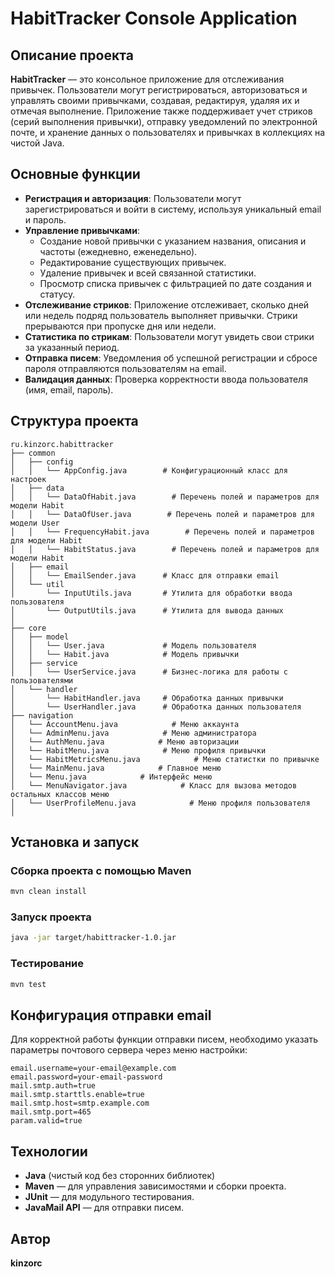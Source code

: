 # HabitTracker Console Application

## Описание проекта

**HabitTracker** — это консольное приложение для отслеживания привычек. Пользователи могут регистрироваться,
авторизоваться и управлять своими привычками, создавая, редактируя, удаляя их и отмечая выполнение. Приложение также
поддерживает учет стриков (серий выполнения привычки), отправку уведомлений по электронной почте, и хранение данных о
пользователях и привычках в коллекциях на чистой Java.

## Основные функции

- **Регистрация и авторизация**: Пользователи могут зарегистрироваться и войти в систему, используя уникальный email и
  пароль.
- **Управление привычками**:
  - Создание новой привычки с указанием названия, описания и частоты (ежедневно, еженедельно).
  - Редактирование существующих привычек.
  - Удаление привычек и всей связанной статистики.
  - Просмотр списка привычек с фильтрацией по дате создания и статусу.
- **Отслеживание стриков**: Приложение отслеживает, сколько дней или недель подряд пользователь выполняет привычки.
  Стрики прерываются при пропуске дня или недели.
- **Статистика по стрикам**: Пользователи могут увидеть свои стрики за указанный период.
- **Отправка писем**: Уведомления об успешной регистрации и сбросе пароля отправляются пользователям на email.
- **Валидация данных**: Проверка корректности ввода пользователя (имя, email, пароль).

## Структура проекта

```
ru.kinzorc.habittracker
├── common
│   ├── config
│   │   └── AppConfig.java        # Конфигурационный класс для настроек
│   ├── data
│   │   └── DataOfHabit.java        # Перечень полей и параметров для модели Habit
│   │   └── DataOfUser.java        # Перечень полей и параметров для модели User
│   │   └── FrequencyHabit.java        # Перечень полей и параметров для модели Habit
│   │   └── HabitStatus.java        # Перечень полей и параметров для модели Habit
│   ├── email
│   │   └── EmailSender.java      # Класс для отправки email
│   └── util
│       └── InputUtils.java       # Утилита для обработки ввода пользователя
│       └── OutputUtils.java      # Утилита для вывода данных
│
├── core
│   ├── model
│   │   └── User.java             # Модель пользователя
│   │   └── Habit.java            # Модель привычки
│   ├── service
│   │   └── UserService.java      # Бизнес-логика для работы с пользователями
│   └── handler
│       └── HabitHandler.java     # Обработка данных привычки
│       └── UserHandler.java      # Обработка данных пользователя
├── navigation
│   └── AccountMenu.java            # Меню аккаунта
│   └── AdminMenu.java            # Меню администратора
│   └── AuthMenu.java            # Меню авторизации
│   └── HabitMenu.java            # Меню профиля привычки
│   └── HabitMetricsMenu.java            # Меню статистки по привычке
│   └── MainMenu.java            # Главное меню
│   └── Menu.java            # Интерфейс меню
│   └── MenuNavigator.java            # Класс для вызова методов остальных классов меню
│   └── UserProfileMenu.java            # Меню профиля пользователя
│ 
```

## Установка и запуск

### Сборка проекта с помощью Maven

```bash
mvn clean install
```

### Запуск проекта

```bash
java -jar target/habittracker-1.0.jar
```

### Тестирование

```bash
mvn test
```

## Конфигурация отправки email

Для корректной работы функции отправки писем, необходимо указать параметры почтового сервера через меню настройки:

```
email.username=your-email@example.com
email.password=your-email-password
mail.smtp.auth=true
mail.smtp.starttls.enable=true
mail.smtp.host=smtp.example.com
mail.smtp.port=465
param.valid=true
```

## Технологии

- **Java** (чистый код без сторонних библиотек)
- **Maven** — для управления зависимостями и сборки проекта.
- **JUnit** — для модульного тестирования.
- **JavaMail API** — для отправки писем.

## Автор

**kinzorc** 

